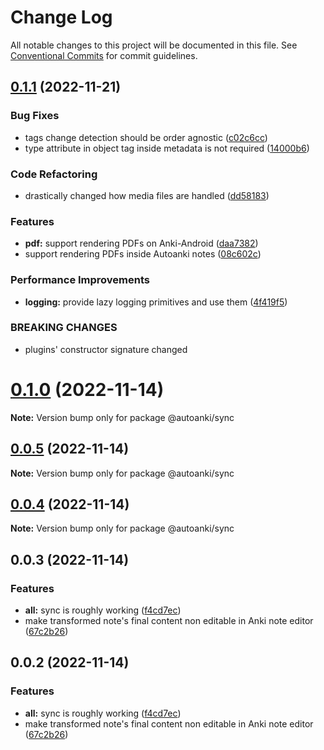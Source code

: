 # Change Log

All notable changes to this project will be documented in this file.
See [Conventional Commits](https://conventionalcommits.org) for commit guidelines.

## [0.1.1](https://github.com/chenlijun99/autoanki/compare/@autoanki/sync@0.1.0...@autoanki/sync@0.1.1) (2022-11-21)

### Bug Fixes

- tags change detection should be order agnostic ([c02c6cc](https://github.com/chenlijun99/autoanki/commit/c02c6cc5259770689da0f69056cc8773aa3049ca))
- type attribute in object tag inside metadata is not required ([14000b6](https://github.com/chenlijun99/autoanki/commit/14000b6d0c7c3eb94a407511bc7ff0bd320eb2e0))

### Code Refactoring

- drastically changed how media files are handled ([dd58183](https://github.com/chenlijun99/autoanki/commit/dd5818332064f3c5c4c062bd0178110929004b42))

### Features

- **pdf:** support rendering PDFs on Anki-Android ([daa7382](https://github.com/chenlijun99/autoanki/commit/daa7382b7f620d06ac09cdceaf2aa7520e74454e))
- support rendering PDFs inside Autoanki notes ([08c602c](https://github.com/chenlijun99/autoanki/commit/08c602cb836c647c3b2b47daeea84e4a89c73674))

### Performance Improvements

- **logging:** provide lazy logging primitives and use them ([4f419f5](https://github.com/chenlijun99/autoanki/commit/4f419f55ddd301839a7dfefae54f81e4b429ce68))

### BREAKING CHANGES

- plugins' constructor signature changed

# [0.1.0](https://github.com/chenlijun99/autoanki/compare/@autoanki/sync@0.0.3...@autoanki/sync@0.1.0) (2022-11-14)

**Note:** Version bump only for package @autoanki/sync

## [0.0.5](https://github.com/chenlijun99/autoanki/compare/@autoanki/sync@0.0.3...@autoanki/sync@0.0.5) (2022-11-14)

**Note:** Version bump only for package @autoanki/sync

## [0.0.4](https://github.com/chenlijun99/autoanki/compare/@autoanki/sync@0.0.3...@autoanki/sync@0.0.4) (2022-11-14)

**Note:** Version bump only for package @autoanki/sync

## 0.0.3 (2022-11-14)

### Features

- **all:** sync is roughly working ([f4cd7ec](https://github.com/chenlijun99/autoanki/commit/f4cd7ec4b4a36e5ef936612b913e7aef77308ef9))
- make transformed note's final content non editable in Anki note editor ([67c2b26](https://github.com/chenlijun99/autoanki/commit/67c2b263872fea1ce9dcbce94115d8655be6118a))

## 0.0.2 (2022-11-14)

### Features

- **all:** sync is roughly working ([f4cd7ec](https://github.com/chenlijun99/autoanki/commit/f4cd7ec4b4a36e5ef936612b913e7aef77308ef9))
- make transformed note's final content non editable in Anki note editor ([67c2b26](https://github.com/chenlijun99/autoanki/commit/67c2b263872fea1ce9dcbce94115d8655be6118a))
